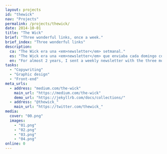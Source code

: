 ```yaml
---
layout: projects
id: "thewick"
nav: "Projects"
permalink: /projects/thewick/
date: 2014-10-01
title: "The Wick"
brief: "Three wonderful links, once a week."
brief_index: "Three wonderful links"
description:
  ca: "The Wick era una <em>newsletter</em> setmanal."
  es: "The Wick era una <em>newsletter</em> que enviaba cada domingo con tres enlaces a los artículos, vídeos o sitios web más interesantes que encontraba durante la semana. Además de una suscripción por correo, The Wick es <a href='https://medium.com/the-wick'>una publicación en Medium</a> y tiene su propia <a href='https://twitter.com/thewick_'>cuenta de Twitter</a>.<br><br>The Wick me obligó a refinar mi consumo de información —tenía que enviar algo interesante al final de la semana— y un divertido experimento social: ¿era capaz de predecir qué le gustaría a los suscriptores? (respuesta corta: casi impredecible).<br><br>Después de 99 ediciones, tras haber enviado más de 300 enlaces durante casi 2 años, dejé de publicar The Wick.<br><br><a href='https://medium.com/the-wick/all'>El archivo</a> sigue <em>Online, Fresh and Ready</em>."
  en: "For almost 2 years, I sent a weekly newsletter with the three most interesting links I could find every week. The Wick ended after the 99th editionThe Wick was also <a href='https://medium.com/the-wick'>a Medium publication</a> and had its own Twitter account.<br><br><a href='https://medium.com/the-wick/all'>The archive</a> is still <em>Online, Fresh and Ready</em>."
tasks:
  - "Copywriting"
  - "Graphic design"
  - "Front-end"
meta_urls:
  - address: "medium.com/the-wick"
    main_url: "https://medium.com/the-wick"
    demo_url: "https://jekyllrb.com/docs/collections/"
  - address: "@thewick_"
    main_url: "https://twitter.com/thewick_"
media:
  cover: "00.png"
  images:
    - "01.png"
    - "02.png"
    - "03.png"
    - "04.png"
online: 0
---
```

